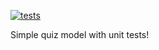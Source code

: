[![tests](https://github.com/andrehora/quiz/actions/workflows/tests.yml/badge.svg)](https://github.com/andrehora/quiz/actions/workflows/tests.yml)

Simple quiz model with unit tests!